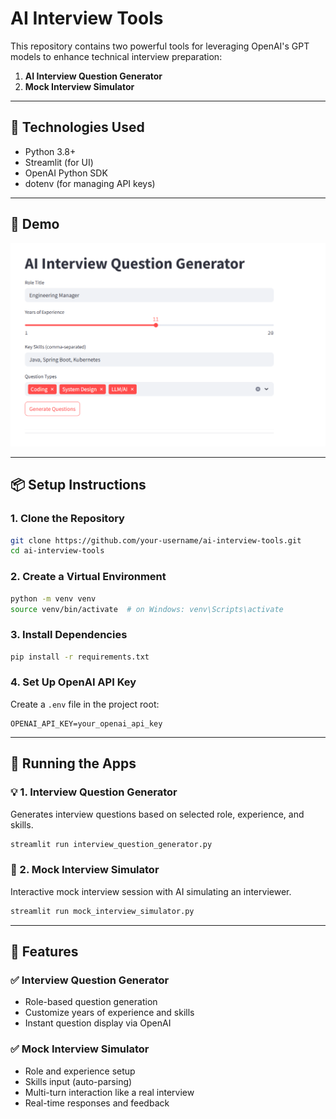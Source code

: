 # AI Interview Tools

This repository contains two powerful tools for leveraging OpenAI's GPT models to enhance technical interview preparation:

1. **AI Interview Question Generator**
2. **Mock Interview Simulator**

---

## 🔧 Technologies Used
- Python 3.8+
- Streamlit (for UI)
- OpenAI Python SDK
- dotenv (for managing API keys)

---

## 📸 Demo

![Demo Screenshot](img.png)

---

## 📦 Setup Instructions

### 1. Clone the Repository
```bash
git clone https://github.com/your-username/ai-interview-tools.git
cd ai-interview-tools
```

### 2. Create a Virtual Environment
```bash
python -m venv venv
source venv/bin/activate  # on Windows: venv\Scripts\activate
```

### 3. Install Dependencies
```bash
pip install -r requirements.txt
```

### 4. Set Up OpenAI API Key
Create a `.env` file in the project root:
```
OPENAI_API_KEY=your_openai_api_key
```

---

## 🚀 Running the Apps

### 💡 1. Interview Question Generator
Generates interview questions based on selected role, experience, and skills.

```bash
streamlit run interview_question_generator.py
```

### 🧠 2. Mock Interview Simulator
Interactive mock interview session with AI simulating an interviewer.

```bash
streamlit run mock_interview_simulator.py
```

---

## 📌 Features

### ✅ Interview Question Generator
- Role-based question generation
- Customize years of experience and skills
- Instant question display via OpenAI

### ✅ Mock Interview Simulator
- Role and experience setup
- Skills input (auto-parsing)
- Multi-turn interaction like a real interview
- Real-time responses and feedback
